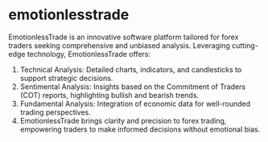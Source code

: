 # emotionlesstrade
 EmotionlessTrade is an innovative software platform tailored for forex traders seeking comprehensive and unbiased analysis. Leveraging cutting-edge technology, EmotionlessTrade offers:  
 1. Technical Analysis: Detailed charts, indicators, and candlesticks to support strategic decisions.  
 2. Sentimental Analysis: Insights based on the Commitment of Traders (COT) reports, highlighting bullish and bearish trends.  
 3. Fundamental Analysis: Integration of economic data for well-rounded trading perspectives.  
 4. EmotionlessTrade brings clarity and precision to forex trading, empowering traders to make informed decisions without emotional bias. 
